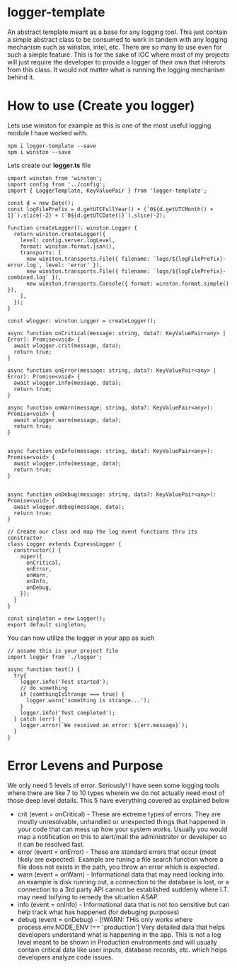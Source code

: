 # logger-template
An abstract template meant as a base for any logging tool. 
This just contain a simple abstract class to be consumed to work in tandem with any logging mechanism such as winston, intel, etc. 
There are so many to use even for such a simple feature. 
This is for the sake of IOC where most of my projects will just require the developer to provide a logger of their own that inherots from this class. 
It would not matter what is running the logging mechanism behind it.

# How to use (Create you logger)
Lets use winston for example as this is one of the most useful logging module I have worked with.
```
npm i logger-template --save
npm i winston --save
```

Lets create our **logger.ts** file
```
import winston from 'winston';
import config from '../config';
import { LoggerTemplate, KeyValuePair } from 'logger-template';

const d = new Date();
const logFilePrefix = d.getUTCFullYear() + (`0${d.getUTCMonth() + 1}`).slice(-2) + (`0${d.getUTCDate()}`).slice(-2);

function createLogger(): winston.Logger {
  return winston.createLogger({
    level: config.server.logLevel,
    format: winston.format.json(),
    transports: [
      new winston.transports.File({ filename: `logs/${logFilePrefix}-error.log`, level: 'error' }),
      new winston.transports.File({ filename: `logs/${logFilePrefix}-combined.log` }),
      new winston.transports.Console({ format: winston.format.simple() }),
    ],
  });
}

const wlogger: winston.Logger = createLogger();

async function onCritical(message: string, data?: KeyValuePair<any> | Error): Promise<void> {
  await wlogger.crit(message, data);
  return true;
}

async function onError(message: string, data?: KeyValuePair<any> | Error): Promise<void> {
  await wlogger.info(message, data);
  return true;
}

async function onWarn(message: string, data?: KeyValuePair<any>): Promise<void> {
  await wlogger.warn(message, data);
  return true;
}


async function onInfo(message: string, data?: KeyValuePair<any>): Promise<void> {
  await wlogger.info(message, data);
  return true;
}


async function onDebug(message: string, data?: KeyValuePair<any>): Promise<void> {
  await wlogger.debug(message, data);
  return true;
}

// Create our class and map the log event functions thru its constructor
class Logger extends ExpressLogger {
  constructor() {
    super({
      onCritical,
      onError,
      onWarn,
      onInfo,
      onDebug,
    });
  }
}

const singleton = new Logger();
export default singleton;

```

You can now utilize the logger in your app as such
```
// assume this is your project file
import logger from './logger';

async function test() {
  try{
    logger.info('Test started');
    // do something
    if (somthingIsStrange === true) {
      logger.warn('something is strange...');
    }
    logger.info('Test completed');
  } catch (err) {
    logger.error(`We received an error: ${err.message}`);
  }
}

```

# Error Levens and Purpose
We only need 5 levels of error. Seriously! I have seen some logging tools where there are like 7 to 10 types wherein we do not actually need most of those deep level details. This 5 have everything covered as explained below
* crit (event = onCritical) - These are extreme types of errors. They are mostly unresolvable, unhandled or unexpected things that happened in your code that can mess up how your system works. Usually you would map a notification on this to alert/mail the administrator or developer so it can be resolved fast.
* error (event = onError) - These are standard errors that occur (most likely are expected). Example are runing a file search function where a file does not exists in the path, you throw an error which is expected.
* warn (event = onWarn) - Informational data that may need looking into. an example is disk running out, a connection to the database is lost, or a connection to a 3rd party API cannot be established suddenly where I.T. may need toifying to remedy the situation ASAP.
* info (event = onInfo) - Informational data that is not too sensitive but can help track what has happened (for debuging purposes)
* debug (event = onDebug) - [!WARN: THis only works where process.env.NODE_ENV !== 'production'] Very detailed data that helps developers understand what is happening in the app. This is not a log level meant to be shown in Production environments and will usually contain critical data like user inputs, database records, etc. which helps developers analyze code issues.